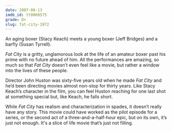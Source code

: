 ```yaml
---
date: 2007-08-13
imdb_id: tt0068575
grade: D+
slug: fat-city-1972
---
```


An aging boxer (Stacy Keach) meets a young boxer (Jeff Bridges) and a barfly (Susan Tyrrell).

_Fat City_ is a gritty, unglamorous look at the life of an amateur boxer past his prime with no future ahead of him. All the performances are amazing, so much so that _Fat City_ doesn’t even feel like a movie, but rather a window into the lives of these people.

Director John Huston was sixty-five years old when he made _Fat City_ and he’d been directing movies almost non-stop for thirty years. Like Stacy Keach’s character in the film, you can feel Huston reaching for one last shot at something special but, like Keach, he falls short.

While _Fat City_ has realism and characterization in spades, it doesn’t really have any story. This movie could have worked as the pilot episode for a series, or the second act of a three-and-a-half-hour epic, but on its own, it’s just not enough. It's a slice of life movie that’s just not filling.
